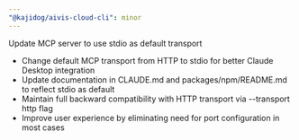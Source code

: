 ```yaml
---
"@kajidog/aivis-cloud-cli": minor
---
```


Update MCP server to use stdio as default transport

- Change default MCP transport from HTTP to stdio for better Claude Desktop integration
- Update documentation in CLAUDE.md and packages/npm/README.md to reflect stdio as default
- Maintain full backward compatibility with HTTP transport via --transport http flag
- Improve user experience by eliminating need for port configuration in most cases